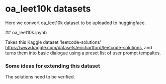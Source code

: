 # oa_leet10k datasets

Here we convert oa_leet10k dataset to be uploaded to huggingface.

## oa_leet10k.ipynb

Takes this Kaggle dataset 'leetcode-solutions'
https://www.kaggle.com/datasets/erichartford/leetcode-solutions, and turns them into basic
dialogue using a preset list of user prompt tempaltes.

### Some ideas for extending this dataset

The solutions need to be verified.
